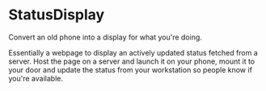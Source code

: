 # StatusDisplay
Convert an old phone into a display for what you're doing. 

Essentially a webpage to display an actively updated status fetched from a server. Host the page on a server and launch it on your phone, mount it to your door and update the status from your workstation so people know if you're available.
